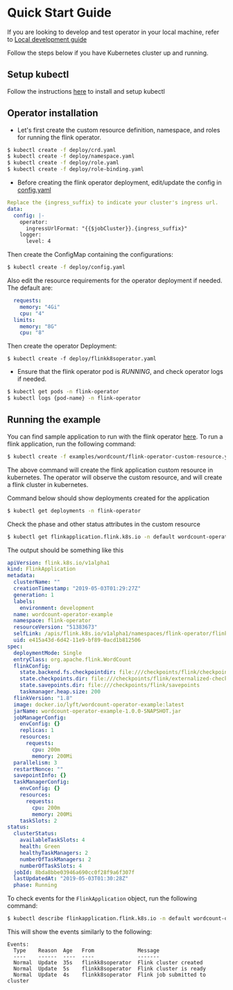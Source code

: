 # Quick Start Guide

If you are looking to develop and test operator in your local machine, refer to [Local development guide](local_dev.md)

Follow the steps below if you have Kubernetes cluster up and running.

## Setup kubectl
Follow the instructions [here](https://kubernetes.io/docs/tasks/tools/install-kubectl/) to install and setup kubectl

## Operator installation

* Let's first create the custom resource definition, namespace, and roles for running the flink operator.

```bash
$ kubectl create -f deploy/crd.yaml
$ kubectl create -f deploy/namespace.yaml
$ kubectl create -f deploy/role.yaml
$ kubectl create -f deploy/role-binding.yaml
```

* Before creating the flink operator deployment, edit/update the config in [config.yaml](/deploy/config.yaml)

```yaml
Replace the {ingress_suffix} to indicate your cluster's ingress url.
data:
  config: |-
    operator:
      ingressUrlFormat: "{{$jobCluster}}.{ingress_suffix}"
    logger:
      level: 4
```

Then create the ConfigMap containing the configurations:
```bash
$ kubectl create -f deploy/config.yaml
```

Also edit the resource requirements for the operator deployment if needed. The default are:
```yaml
  requests:
    memory: "4Gi"
    cpu: "4"
  limits:
    memory: "8G"
    cpu: "8"
```

Then create the operator Deployment:
```
$ kubectl create -f deploy/flinkk8soperator.yaml
```

* Ensure that the flink operator pod is *RUNNING*, and check operator logs if needed.

```bash
$ kubectl get pods -n flink-operator
$ kubectl logs {pod-name} -n flink-operator
```

## Running the example

You can find sample application to run with the flink operator [here](/examples/). To run a flink application, run the following command:

```bash
$ kubectl create -f examples/wordcount/flink-operator-custom-resource.yaml -n flink-operator
```

The above command will create the flink application custom resource in kubernetes. The operator will observe the custom resource, and will create a flink cluster in kubernetes.

Command below should show deployments created for the application
```bash
$ kubectl get deployments -n flink-operator
```

Check the phase and other status attributes in the custom resource
```bash
$ kubectl get flinkapplication.flink.k8s.io -n default wordcount-operator-example -o yaml
```

The output should be something like this
```yaml
apiVersion: flink.k8s.io/v1alpha1
kind: FlinkApplication
metadata:
  clusterName: ""
  creationTimestamp: "2019-05-03T01:29:27Z"
  generation: 1
  labels:
    environment: development
  name: wordcount-operator-example
  namespace: flink-operator
  resourceVersion: "51383673"
  selfLink: /apis/flink.k8s.io/v1alpha1/namespaces/flink-operator/flinkapplications/wordcount-operator-example
  uid: e415a43d-6d42-11e9-bf89-0acd1b812506
spec:
  deploymentMode: Single
  entryClass: org.apache.flink.WordCount
  flinkConfig:
    state.backend.fs.checkpointdir: file:///checkpoints/flink/checkpoints
    state.checkpoints.dir: file:///checkpoints/flink/externalized-checkpoints
    state.savepoints.dir: file:///checkpoints/flink/savepoints
    taskmanager.heap.size: 200
  flinkVersion: "1.8"
  image: docker.io/lyft/wordcount-operator-example:latest
  jarName: wordcount-operator-example-1.0.0-SNAPSHOT.jar
  jobManagerConfig:
    envConfig: {}
    replicas: 1
    resources:
      requests:
        cpu: 200m
        memory: 200Mi
  parallelism: 3
  restartNonce: ""
  savepointInfo: {}
  taskManagerConfig:
    envConfig: {}
    resources:
      requests:
        cpu: 200m
        memory: 200Mi
    taskSlots: 2
status:
  clusterStatus:
    availableTaskSlots: 4
    health: Green
    healthyTaskManagers: 2
    numberOfTaskManagers: 2
    numberOfTaskSlots: 4
  jobId: 8bda8bbe03946a690cc0f28f9a6f307f
  lastUpdatedAt: "2019-05-03T01:30:28Z"
  phase: Running
```

To check events for the `FlinkApplication` object, run the following command:

```bash
$ kubectl describe flinkapplication.flink.k8s.io -n default wordcount-operator-example
```

This will show the events similarly to the following:

```
Events:
  Type    Reason  Age   From              Message
  ----    ------  ----  ----              -------
  Normal  Update  35s   flinkk8soperator  Flink cluster created
  Normal  Update  5s    flinkk8soperator  Flink cluster is ready
  Normal  Update  4s    flinkk8soperator  Flink job submitted to cluster
```
